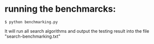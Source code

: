 # running the benchmarcks:
```
$ python benchmarking.py
```
It will run all search algorithms and output the testing result into the file "search-benchmarking.txt"